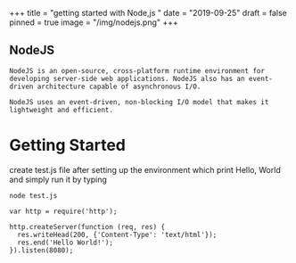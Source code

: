 +++
title = "getting started with Node,js "
date = "2019-09-25"
draft = false
pinned = true
image = "/img/nodejs.png"
+++
## NodeJS
    NodeJS is an open-source, cross-platform runtime environment for developing server-side web applications. NodeJS also has an event-driven architecture capable of asynchronous I/O.

    NodeJS uses an event-driven, non-blocking I/O model that makes it lightweight and efficient.
# Getting Started
create test.js file after setting up the environment which print Hello, World
and simply run it by typing
~~~
node test.js
~~~

~~~
var http = require('http');

http.createServer(function (req, res) {
  res.writeHead(200, {'Content-Type': 'text/html'});
  res.end('Hello World!');
}).listen(8080);
~~~
